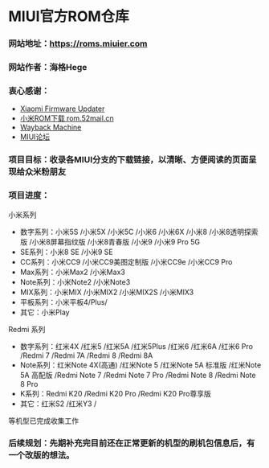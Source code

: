 # MIUI官方ROM仓库

### 网站地址：https://roms.miuier.com  
### 网站作者：海格Hege  
### 衷心感谢：  

+ [Xiaomi Firmware Updater](https://xiaomiFirmwareupdater.com/ "Xiaomi Firmware Updater")  
+ [小米ROM下载 rom.52mail.cn](http://rom.52mail.cn/ "小米ROM下载 rom.52mail.cn")  
+ [Wayback Machine](https://web.archive.org/ "Wayback Machine")  
+ [MIUI论坛](https://www.miuier.com/ "小米MIUI论坛")  

### 项目目标：收录各MIUI分支的下载链接，以清晰、方便阅读的页面呈现给众米粉朋友  

### 项目进度：

小米系列
+ 数字系列：小米5S /小米5X /小米5C /小米6 /小米6X /小米8 /小米8透明探索版 /小米8屏幕指纹版 /小米8青春版 /小米9 /小米9 Pro 5G
+ SE系列：小米8 SE /小米9 SE 
+ CC系列：小米CC9 /小米CC9美图定制版 /小米CC9e /小米CC9 Pro  
+ Max系列：小米Max2 /小米Max3
+ Note系列：小米Note2 /小米Note3
+ MIX系列：小米MIX /小米MIX2 /小米MIX2S /小米MIX3
+ 平板系列：小米平板4/Plus/
+ 其它：小米Play  

Redmi 系列

+ 数字系列：红米4X /红米5 /红米5A /红米5Plus /红米6 /红米6A /红米6 Pro /Redmi 7 /Redmi 7A /Redmi 8 /Redmi 8A  
+ Note系列：红米Note 4X(高通) /红米Note 5 /红米Note 5A 标准版 /红米Note 5A 高配版 /Redmi Note 7 /Redmi Note 7 Pro /Redmi Note 8 /Redmi Note 8 Pro
+ K系列：Redmi K20 /Redmi K20 Pro /Redmi K20 Pro尊享版  
+ 其它：红米S2 /红米Y3 / 

等机型已完成收集工作  


### 后续规划：先期补充完目前还在正常更新的机型的刷机包信息后，有一个改版的想法。